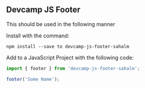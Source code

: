 ## Devcamp JS Footer

This should be used in the following manner

Install with the command:
```
npm install --save to devcamp-js-footer-sahalm
```
Add to a JavaScript Project with the following code:

```javascript
import { footer } from 'devcamp-js-footer-sahalm';

footer('Some Name');
```
